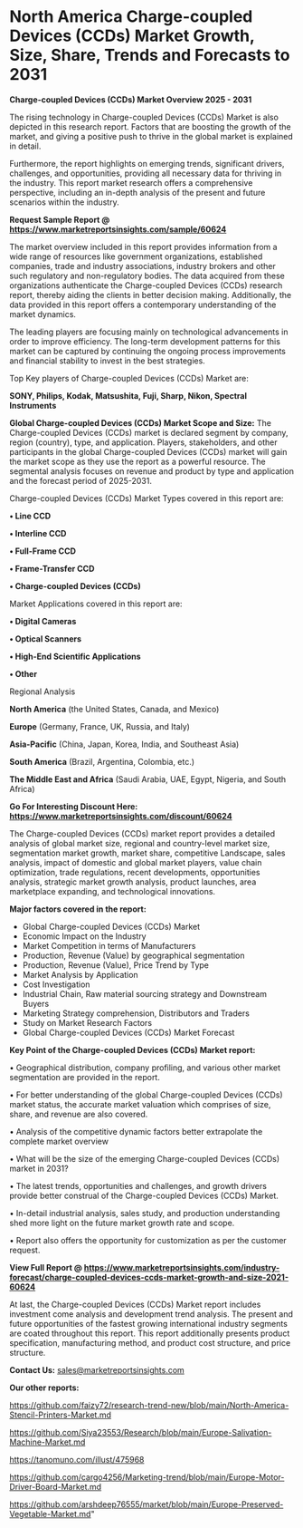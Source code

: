 # North America Charge-coupled Devices (CCDs) Market Growth, Size, Share, Trends and Forecasts to 2031

<Strong> Charge-coupled Devices (CCDs) Market Overview 2025 - 2031</strong>

The rising technology in Charge-coupled Devices (CCDs) Market is also depicted in this research report. Factors that are boosting the growth of the market, and giving a positive push to thrive in the global market is explained in detail.

Furthermore, the report highlights on emerging trends, significant drivers, challenges, and opportunities, providing all necessary data for thriving in the industry. This report market research offers a comprehensive perspective, including an in-depth analysis of the present and future scenarios within the industry.

<strong>Request Sample Report @ <a href=https://www.marketreportsinsights.com/sample/60624>https://www.marketreportsinsights.com/sample/60624</a></strong>

The market overview included in this report provides information from a wide range of resources like government organizations, established companies, trade and industry associations, industry brokers and other such regulatory and non-regulatory bodies. The data acquired from these organizations authenticate the Charge-coupled Devices (CCDs) research report, thereby aiding the clients in better decision making. Additionally, the data provided in this report offers a contemporary understanding of the market dynamics.

The leading players are focusing mainly on technological advancements in order to improve efficiency. The long-term development patterns for this market can be captured by continuing the ongoing process improvements and financial stability to invest in the best strategies.

Top Key players of Charge-coupled Devices (CCDs) Market are:

<strong>SONY, Philips, Kodak, Matsushita, Fuji, Sharp, Nikon, Spectral Instruments</strong>

<strong><b>Global Charge-coupled Devices (CCDs) Market Scope and Size:</b></strong>
The Charge-coupled Devices (CCDs) market is declared segment by company, region (country), type, and application. Players, stakeholders, and other participants in the global Charge-coupled Devices (CCDs) market will gain the market scope as they use the report as a powerful resource. The segmental analysis focuses on revenue and product by type and application and the forecast period of 2025-2031.

Charge-coupled Devices (CCDs) Market Types covered in this report are:

<strong>• Line CCD

• Interline CCD

• Full-Frame CCD

• Frame-Transfer CCD

• Charge-coupled Devices (CCDs)</strong>

Market Applications covered in this report are:

<strong>• Digital Cameras

• Optical Scanners

• High-End Scientific Applications

• Other</strong> 

Regional Analysis

<strong>North America</strong> (the United States, Canada, and Mexico)

<strong>Europe</strong> (Germany, France, UK, Russia, and Italy)

<strong>Asia-Pacific</strong> (China, Japan, Korea, India, and Southeast Asia)

<strong>South America</strong> (Brazil, Argentina, Colombia, etc.)

<strong>The Middle East and Africa</strong> (Saudi Arabia, UAE, Egypt, Nigeria, and South Africa)

<strong>Go For Interesting Discount Here: <a href=https://www.marketreportsinsights.com/discount/60624>https://www.marketreportsinsights.com/discount/60624</a></strong>

The Charge-coupled Devices (CCDs) market report provides a detailed analysis of global market size, regional and country-level market size, segmentation market growth, market share, competitive Landscape, sales analysis, impact of domestic and global market players, value chain optimization, trade regulations, recent developments, opportunities analysis, strategic market growth analysis, product launches, area marketplace expanding, and technological innovations.

<strong><b>Major factors covered in the report:</b></strong>
<ul>
  <li>Global Charge-coupled Devices (CCDs) Market </li>
  <li>Economic Impact on the Industry</li>
  <li>Market Competition in terms of Manufacturers</li>
  <li>Production, Revenue (Value) by geographical segmentation</li>
  <li>Production, Revenue (Value), Price Trend by Type</li>
  <li>Market Analysis by Application</li>
  <li>Cost Investigation</li>
  <li>Industrial Chain, Raw material sourcing strategy and Downstream Buyers</li>
  <li>Marketing Strategy comprehension, Distributors and Traders</li>
  <li>Study on Market Research Factors</li>
  <li>Global Charge-coupled Devices (CCDs) Market Forecast</li>
</ul>

<strong><b>Key Point of the Charge-coupled Devices (CCDs) Market report:</b></strong>

• Geographical distribution, company profiling, and various other market segmentation are provided in the report.

• For better understanding of the global Charge-coupled Devices (CCDs) market status, the accurate market valuation which comprises of size, share, and revenue are also covered.

• Analysis of the competitive dynamic factors better extrapolate the complete market overview

• What will be the size of the emerging Charge-coupled Devices (CCDs) market in 2031?

• The latest trends, opportunities and challenges, and growth drivers provide better construal of the Charge-coupled Devices (CCDs) Market.

• In-detail industrial analysis, sales study, and production understanding shed more light on the future market growth rate and scope.

• Report also offers the opportunity for customization as per the customer request.

<strong><b>View Full Report @ <a href=https://www.marketreportsinsights.com/industry-forecast/charge-coupled-devices-ccds-market-growth-and-size-2021-60624>https://www.marketreportsinsights.com/industry-forecast/charge-coupled-devices-ccds-market-growth-and-size-2021-60624</a></b></strong>


At last, the Charge-coupled Devices (CCDs) Market report includes investment come analysis and development trend analysis. The present and future opportunities of the fastest growing international industry segments are coated throughout this report. This report additionally presents product specification, manufacturing method, and product cost structure, and price structure.

<strong>Contact Us:</strong>
sales@marketreportsinsights.com

<strong>Our other reports:</strong>

<a href=https://github.com/faizy72/research-trend-new/blob/main/North-America-Stencil-Printers-Market.md>https://github.com/faizy72/research-trend-new/blob/main/North-America-Stencil-Printers-Market.md</a>

<a href=https://github.com/Siya23553/Research/blob/main/Europe-Salivation-Machine-Market.md>https://github.com/Siya23553/Research/blob/main/Europe-Salivation-Machine-Market.md</a>

<a href=https://tanomuno.com/illust/475968>https://tanomuno.com/illust/475968</a>

<a href=https://github.com/cargo4256/Marketing-trend/blob/main/Europe-Motor-Driver-Board-Market.md>https://github.com/cargo4256/Marketing-trend/blob/main/Europe-Motor-Driver-Board-Market.md</a>

<a href=https://github.com/arshdeep76555/market/blob/main/Europe-Preserved-Vegetable-Market.md>https://github.com/arshdeep76555/market/blob/main/Europe-Preserved-Vegetable-Market.md</a>"
